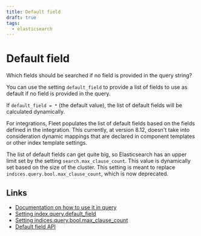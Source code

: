 ```yaml
---
title: Default field
draft: true
tags:
  - elasticsearch
---
```

# Default field
Which fields should be searched if no field is provided in the query string?

You can use the setting `default_field` to provide a list of fields to use as default if no field is provided in the query.

If `default_field = *` (the default value), the list of default fields will be calculated dynamically. 

For integrations, Fleet populates the list of default fields based on the fields defined in the integration. This currently, at version 8.12, doesn't take into consideration dynamic mappings that are declared in component templates or other index template settings.

The list of default fields can get quite big, so Elasticsearch has an upper limit set by the setting `search.max_clause_count`. This value is dynamically set based on the size of the cluster. This setting is meant to replace `indices.query.bool.max_clause_count`, which is now deprecated.

## Links
- [Documentation on how to use it in query](https://www.elastic.co/guide/en/elasticsearch/reference/8.12/query-dsl-query-string-query.html#_default_field)
- [Setting index.query.default_field](https://www.elastic.co/guide/en/elasticsearch/reference/8.12/index-modules.html#index-query-default-field)
- [Setting indices.query.bool.max_clause_count](https://www.elastic.co/guide/en/elasticsearch/reference/8.12/search-settings.html)
- [Default field API](https://www.elastic.co/guide/en/kibana/current/upgrade-assistant-api-default-field.html)